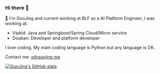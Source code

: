 ### Hi there 👋

🔭 I'm GuoJing and current working at BLF as a AI Platform Engineer, I was working at:

- Vipkid: Java and Springboot/Spring Cloud/Micro service
- Douban: Developer and platform developer

I love coding. My main coding language is Python but any language is OK.

Contact me: x@guojing.me

[![GuoJing's GitHub stats](https://github-readme-stats.vercel.app/api?username=GuoJing&show_icons=true&theme=radical)](https://github.com/anuraghazra/github-readme-stats)
